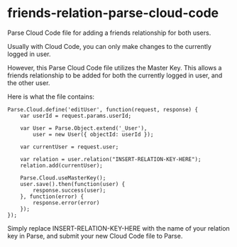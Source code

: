 friends-relation-parse-cloud-code
=================================

Parse Cloud Code file for adding a friends relationship for both users.

Usually with Cloud Code, you can only make changes to the currently logged in user.

However, this Parse Cloud Code file utilizes the Master Key. This allows a friends relationship to be added for both
the currently logged in user, and the other user.

Here is what the file contains:

```
Parse.Cloud.define('editUser', function(request, response) {
    var userId = request.params.userId;

    var User = Parse.Object.extend('_User'),
        user = new User({ objectId: userId });
        
    var currentUser = request.user;
        
    var relation = user.relation("INSERT-RELATION-KEY-HERE");
    relation.add(currentUser);

    Parse.Cloud.useMasterKey();
    user.save().then(function(user) {
        response.success(user);
    }, function(error) {
        response.error(error)
    });
});
```
Simply replace INSERT-RELATION-KEY-HERE with the name of your relation key in Parse, and submit your new Cloud Code file
to Parse.
